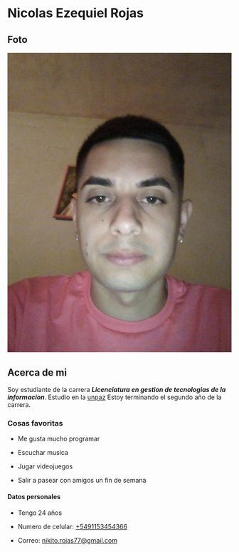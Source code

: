 # Nicolas Ezequiel Rojas

## Foto

   ![](./imagen/GMGT.jpg )

 ## Acerca de mi
 Soy estudiante de la carrera ***Licenciatura en gestion de tecnologias de la informacion***.
 Estudio en la [unpaz](https://www.unpaz.edu.ar/)
 Estoy terminando el segundo año de la carrera. 

 ### Cosas favoritas       

- Me gusta mucho programar

- Escuchar musica

- Jugar videojuegos

- Salir a pasear con amigos un fin de semana

#### Datos personales

- Tengo 24 años

- Numero de celular: [+5491153454366](https://web.whatsapp.com/send?phone=541153454366)

- Correo: <nikito.rojas77@gmail.com>